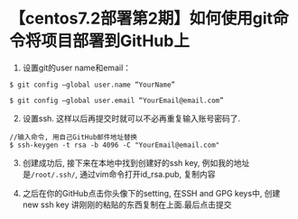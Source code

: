 # 【centos7.2部署第2期】如何使用git命令将项目部署到GitHub上

1. 设置git的user name和email：

```
$ git config –global user.name “YourName”

$ git config –global user.email “YourEmail@email.com”
```
2. 设置ssh. 这样以后再提交时就可以不必再重复输入账号密码了.

```
//输入命令, 用自己GitHub邮件地址替换
$ ssh-keygen -t rsa -b 4096 -C "YourEmail@email.com"
```

3. 创建成功后, 接下来在本地中找到创建好的ssh key, 例如我的地址是`/root/.ssh/`, 通过vim命令打开id_rsa.pub, 复制内容

4. 之后在你的GitHub点击你头像下的setting, 在SSH and GPG keys中, 创建new ssh key 讲刚刚的粘贴的东西复制在上面.最后点击提交

